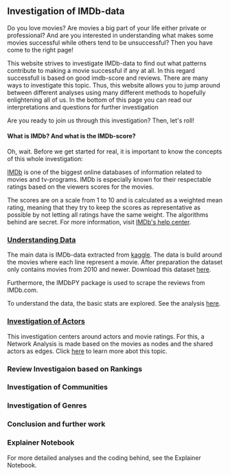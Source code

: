 ## Investigation of IMDb-data

Do you love movies? Are movies a big part of your life either private or professional? And are you interested in understanding what makes some movies successful while others tend to be unsuccessful? Then you have come to the right page!

This website strives to investigate IMDb-data to find out what patterns contribute to making a movie successful if any at all. In this regard successfull is based on good imdb-score and reviews. There are many ways to investigate this topic. Thus, this website allows you to jump around between different analyses using many different methods to hopefully enlightening all of us. In the bottom of this page you can read our interpretations and questions for further investigation

Are you ready to join us through this investigation? Then, let's roll!

#### What is IMDb? And what is the IMDb-score?
Oh, wait. Before we get started for real, it is important to know the concepts of this whole investigation:

[IMDb](https://www.imdb.com/) is one of the biggest online databases of information related to movies and tv-programs. IMDb is especially known for their respectable ratings based on the viewers scores for the movies. 

The scores are on a scale from 1 to 10 and is calculated as a weighted mean rating, meaning that they try to keep the scores as representative as possible by not letting all ratings have the same weight. The algorithms behind are secret. For more information, visit [IMDb's help center](https://help.imdb.com/article/imdb/track-movies-tv/ratings-faq/G67Y87TFYYP6TWAV#).

### [Understanding Data](https://lauramarott.github.io/SocialGraphs/BasicStats)

The main data is IMDb-data extracted from [kaggle](https://www.kaggle.com/carolzhangdc/imdb-5000-movie-dataset). The data is build around the movies where each line represent a movie.
After preparation the dataset only contains movies from 2010 and newer. Download this dataset [here](https://github.com/LauraMarott/SocialGraphs/blob/master/dataset.csv).

Furthermore, the IMDbPY package is used to scrape the reviews from IMDb.com. 

To understand the data, the basic stats are explored. See the analysis [here](https://lauramarott.github.io/SocialGraphs/BasicStats).

### [Investigation of Actors](https://lauramarott.github.io/SocialGraphs/Actors)

This investigation centers around actors and movie ratings. For this, a Network Analysis is made based on the movies as nodes and the shared actors as edges. Click [here](https://lauramarott.github.io/SocialGraphs/Actors) to learn more abot this topic.

### Review Investigaion based on Rankings

### Investigation of Communities

### Investigation of Genres

### Conclusion and further work

### Explainer Notebook

For more detailed analyses and the coding behind, see the Explainer Notebook. 
